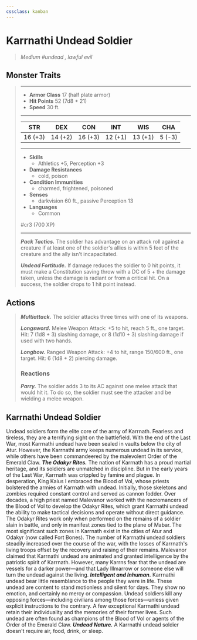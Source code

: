 ```yaml
---
cssclass: kanban
---
```


# Karrnathi Undead Soldier
>*Medium #undead , lawful evil*
## Monster Traits
>___
>- **Armor Class** 17 (half plate armor)
>- **Hit Points** 52 (7d8 + 21)
>- **Speed** 30 ft.
>___
>|STR|DEX|CON|INT|WIS|CHA|
>|:---:|:---:|:---:|:---:|:---:|:---:|
>|16 (+3)|14 (+2)|16 (+3)|12 (+1)|13 (+1)|5 (-3)|
>___
>- **Skills**
>	 - Athletics +5, Perception +3
>- **Damage Resistances**
>	 - cold, poison
>- **Condition Immunities**
>	 - charmed, frightened, poisoned
>- **Senses**
>	 - darkvision 60 ft., passive Perception 13
>- **Languages**
>	 - Common
>
> #cr3 (700 XP)
>___
>***Pack Tactics.*** The soldier has advantage on an attack roll against a creature if at least one of the soldier's allies is within 5 feet of the creature and the ally isn't incapacitated.  
>
>***Undead Fortitude.*** If damage reduces the soldier to 0 hit points, it must make a Constitution saving throw with a DC of 5 + the damage taken, unless the damage is radiant or from a critical hit. On a success, the soldier drops to 1 hit point instead.  
>
## Actions
>***Multiattack.*** The soldier attacks three times with one of its weapons.  
>
>***Longsword.*** Melee Weapon Attack: +5 to hit, reach 5 ft., one target. Hit: 7 (1d8 + 3) slashing damage, or 8 (1d10 + 3) slashing damage if used with two hands.  
>
>***Longbow.*** Ranged Weapon Attack: +4 to hit, range 150/600 ft., one target. Hit: 6 (1d8 + 2) piercing damage.  
>
>### Reactions
>***Parry.*** The soldier adds 3 to its AC against one melee attack that would hit it. To do so, the soldier must see the attacker and be wielding a melee weapon.
## Karrnathi Undead Soldier
Undead soldiers form the elite core of the army of Karrnath. Fearless and tireless, they are a terrifying sight on the battlefield. With the end of the Last War, most Karrnathi undead have been sealed in vaults below the city of Atur. However, the Karrnathi army keeps numerous undead in its service, while others have been commandeered by the malevolent Order of the Emerald Claw.
***The Odakyr Rites.*** The nation of Karrnath has a proud martial heritage, and its soldiers are unmatched in discipline. But in the early years of the Last War, Karrnath was crippled by famine and plague. In desperation, King Kaius I embraced the Blood of Vol, whose priests bolstered the armies of Karrnath with undead.
Initially, those skeletons and zombies required constant control and served as cannon fodder. Over decades, a high priest named Malevanor worked with the necromancers of the Blood of Vol to develop the Odakyr Rites, which grant Karrnathi undead the ability to make tactical decisions and operate without direct guidance.
The Odakyr Rites work only when performed on the remains of a soldier slain in battle, and only in manifest zones tied to the plane of Mabar. The most significant such zones in Karrnath exist in the cities of Atur and Odakyr (now called Fort Bones). The number of Karrnathi undead soldiers steadily increased over the course of the war, with the losses of Karrnath's living troops offset by the recovery and raising of their remains.
Malevanor claimed that Karrnathi undead are animated and granted intelligence by the patriotic spirit of Karrnath. However, many Karrns fear that the undead are vessels for a darker power—and that Lady Illmarrow or someone else will turn the undead against the living.
***Intelligent and Inhuman.*** Karrnathi undead bear little resemblance to the people they were in life. These undead are content to stand motionless and silent for days. They show no emotion, and certainly no mercy or compassion. Undead soldiers kill any opposing forces—including civilians among those forces—unless given explicit instructions to the contrary.
A few exceptional Karrnathi undead retain their individuality and the memories of their former lives. Such undead are often found as champions of the Blood of Vol or agents of the Order of the Emerald Claw.
***Undead Nature.*** A Karrnathi undead soldier doesn't require air, food, drink, or sleep.